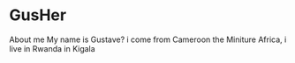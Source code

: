 # GusHer
About me
My name is Gustave? i come from Cameroon the Miniture Africa, i live in Rwanda in Kigala 
